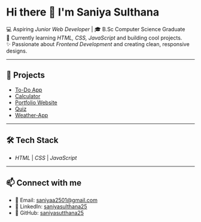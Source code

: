 # Hi there 👋 I'm Saniya Sulthana  

💻 Aspiring *Junior Web Developer* | 🎓 B.Sc Computer Science Graduate  
🌱 Currently learning *HTML, CSS, JavaScript* and building cool projects.  
✨ Passionate about *Frontend Development* and creating clean, responsive designs.  

---

## 🚀 Projects
- [To-Do App](http://127.0.0.1:5500/Portfolio/projects/todo/index.html)  
- [Calculator](http://127.0.0.1:5500/Portfolio/projects/calculator/index.html)  
- [Portfolio Website](http://127.0.0.1:5500/Portfolio/index.html)
- [Quiz](http://127.0.0.1:5500/Portfolio/projects/quiz/index.html)
- [Weather-App](http://127.0.0.1:5500/Portfolio/projects/weatherapp/index.html)

---

## 🛠 Tech Stack
- *HTML* | *CSS* | *JavaScript*

---

## 📫 Connect with me
- 📧 Email: [saniyaa2501@gmail.com](https://mail.google.com/mail/u/0/#inbox)  
- 💼 LinkedIn: [saniyasulthana25](https://www.linkedin.com/in/saniya-sulthana25/) 
- 🐙 GitHub: [saniyasutthana25](https://github.com/Saniyasulthana25)
